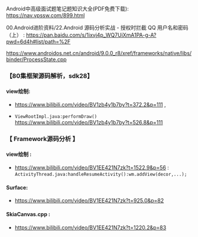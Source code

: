 Android中高级面试题笔记题知识大全(PDF免费下载):  https://nav.vpssw.com/899.html


00.Android进阶资料/22.Android 源码分析实战 - 授权时拦截 QQ 用户名和密码（上） :  https://pan.baidu.com/s/1ixvj4p_WQ7UiXmA1PA-g-A?pwd=6d4h#list/path=%2F


https://www.androidos.net.cn/android/9.0.0_r8/xref/frameworks/native/libs/binder/ProcessState.cpp

### 【80集框架源码解析，sdk28】

#### view绘制:  

- https://www.bilibili.com/video/BV1zb4y1b7by?t=372.2&p=111   , 

- `ViewRootImpl.java:performDraw()`   https://www.bilibili.com/video/BV1zb4y1b7by?t=526.8&p=111   


### 【 Framework源码分析 】
 
#### view绘制 :  

- https://www.bilibili.com/video/BV1EE421N7zk?t=1522.9&p=56    :  `ActivityThread.java:handleResumeActivity():wm.addView(decor,...);`


#### Surface:  

- https://www.bilibili.com/video/BV1EE421N7zk?t=925.0&p=82   

#### SkiaCanvas.cpp :  

- https://www.bilibili.com/video/BV1EE421N7zk?t=1220.2&p=83   
